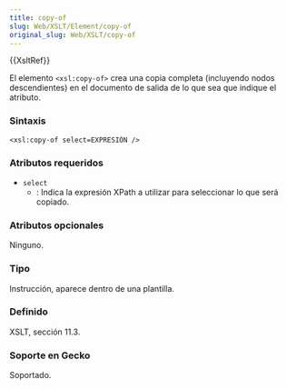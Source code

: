 ```yaml
---
title: copy-of
slug: Web/XSLT/Element/copy-of
original_slug: Web/XSLT/copy-of
---
```


{{XsltRef}}

El elemento `<xsl:copy-of>` crea una copia completa (incluyendo nodos descendientes) en el documento de salida de lo que sea que indique el atributo.

### Sintaxis

```
<xsl:copy-of select=EXPRESIÓN />
```

### Atributos requeridos

- `select`
  - : Indica la expresión XPath a utilizar para seleccionar lo que será copiado.

### Atributos opcionales

Ninguno.

### Tipo

Instrucción, aparece dentro de una plantilla.

### Definido

XSLT, sección 11.3.

### Soporte en Gecko

Soportado.
